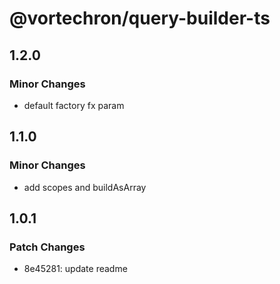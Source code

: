 # @vortechron/query-builder-ts

## 1.2.0

### Minor Changes

- default factory fx param

## 1.1.0

### Minor Changes

- add scopes and buildAsArray

## 1.0.1

### Patch Changes

- 8e45281: update readme
